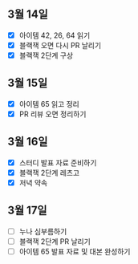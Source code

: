 ## 3월 14일

- [x] 아이템 42, 26, 64 읽기
- [x] 블랙잭 오면 다시 PR 날리기
- [x] 블랙잭 2단계 구상

## 3월 15일

- [x] 아이템 65 읽고 정리
- [x] PR 리뷰 오면 정리하기

## 3월 16일

- [x] 스터디 발표 자료 준비하기
- [x] 블랙잭 2단계 레츠고
- [x] 저녁 약속

## 3월 17일

- [ ] 누나 심부름하기
- [ ] 블랙잭 2단계 PR 날리기
- [ ] 아이템 65 발표 자료 및 대본 완성하기
